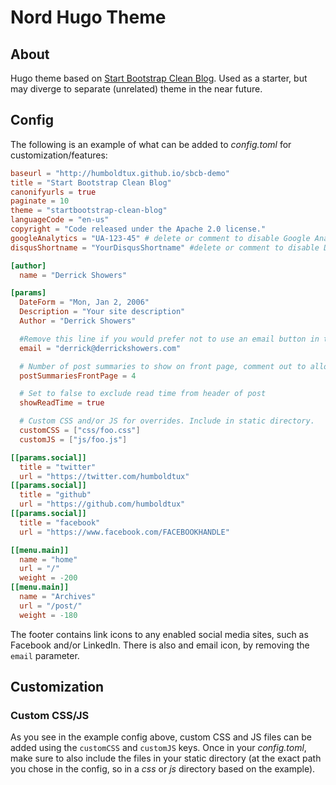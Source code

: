# Nord Hugo Theme

## About

Hugo theme based on [Start Bootstrap Clean Blog](https://github.com/derrickshowers/hugo-clean-blog.git). Used as a
starter, but may diverge to separate (unrelated) theme in the near future.

## Config

The following is an example of what can be added to *config.toml* for customization/features:

``` toml
baseurl = "http://humboldtux.github.io/sbcb-demo"
title = "Start Bootstrap Clean Blog"
canonifyurls = true
paginate = 10
theme = "startbootstrap-clean-blog"
languageCode = "en-us"
copyright = "Code released under the Apache 2.0 license."
googleAnalytics = "UA-123-45" # delete or comment to disable Google Analytics JS generation
disqusShortname = "YourDisqusShortname" #delete or comment to disable Disqus comments

[author]
  name = "Derrick Showers"

[params]
  DateForm = "Mon, Jan 2, 2006"
  Description = "Your site description"
  Author = "Derrick Showers"

  #Remove this line if you would prefer not to use an email button in the footer.
  email = "derrick@derrickshowers.com"

  # Number of post summaries to show on front page, comment out to allow default(4)
  postSummariesFrontPage = 4

  # Set to false to exclude read time from header of post
  showReadTime = true

  # Custom CSS and/or JS for overrides. Include in static directory.
  customCSS = ["css/foo.css"]
  customJS = ["js/foo.js"]

[[params.social]]
  title = "twitter"
  url = "https://twitter.com/humboldtux"
[[params.social]]
  title = "github"
  url = "https://github.com/humboldtux"
[[params.social]]
  title = "facebook"
  url = "https://www.facebook.com/FACEBOOKHANDLE"

[[menu.main]]
  name = "home"
  url = "/"
  weight = -200
[[menu.main]]
  name = "Archives"
  url = "/post/"
  weight = -180
```

The footer contains link icons to any enabled social media sites, such as Facebook and/or LinkedIn. There is also and
email icon, by removing the `email` parameter.

## Customization

### Custom CSS/JS

As you see in the example config above, custom CSS and JS files can be added using the `customCSS` and `customJS` keys.
Once in your *config.toml*, make sure to also include the files in your static directory (at the exact path you chose
in the config, so in a *css* or *js* directory based on the example).
